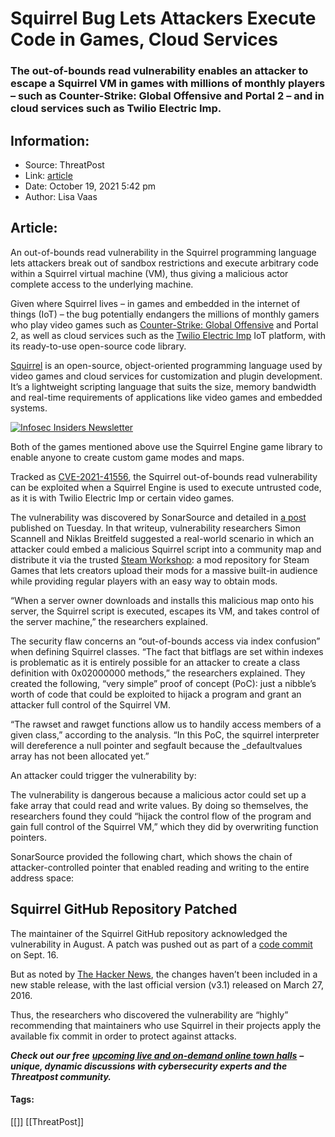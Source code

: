# Squirrel Bug Lets Attackers Execute Code in Games, Cloud Services
### The out-of-bounds read vulnerability enables an attacker to escape a Squirrel VM in games with millions of monthly players – such as Counter-Strike: Global Offensive and Portal 2 – and in cloud services such as Twilio Electric Imp.

## Information:
+ Source: ThreatPost
+ Link: [article](https://kasperskycontenthub.com/threatpost-global/?p=175586)
+ Date: October 19, 2021  5:42 pm
+ Author: Lisa Vaas


## Article:
An out-of-bounds read vulnerability in the Squirrel programming language lets attackers break out of sandbox restrictions and execute arbitrary code within a Squirrel virtual machine (VM), thus giving a malicious actor complete access to the underlying machine.


Given where Squirrel lives – in games and embedded in the internet of things (IoT) – the bug potentially endangers the millions of monthly gamers who play video games such as [Counter-Strike: Global Offensive](https://developer.valvesoftware.com/wiki/Squirrel) and Portal 2, as well as cloud services such as the [Twilio Electric Imp](https://developer.electricimp.com/libraries/webservices/twilio) IoT platform, with its ready-to-use open-source code library.


[Squirrel](http://squirrel-lang.org/) is an open-source, object-oriented programming language used by video games and cloud services for customization and plugin development. It’s a lightweight scripting language that suits the size, memory bandwidth and real-time requirements of applications like video games and embedded systems.


[![Infosec Insiders Newsletter](https://media.threatpost.com/wp-content/uploads/sites/103/2021/07/10165815/infosec_insiders_in_article_promo.png)](https://threatpost.com/infosec-insider-subscription-page/?utm_source=ART&utm_medium=ART&utm_campaign=InfosecInsiders_Newsletter_Promo/)


Both of the games mentioned above use the Squirrel Engine game library to enable anyone to create custom game modes and maps.


Tracked as [CVE-2021-41556](https://cve.mitre.org/cgi-bin/cvename.cgi?name=CVE-2021-41556), the Squirrel out-of-bounds read vulnerability can be exploited when a Squirrel Engine is used to execute untrusted code, as it is with Twilio Electric Imp or certain video games.


The vulnerability was discovered by SonarSource and detailed in [a post](https://blog.sonarsource.com/squirrel-vm-sandbox-escape) published on Tuesday. In that writeup, vulnerability researchers Simon Scannell and Niklas Breitfeld suggested a real-world scenario in which an attacker could embed a malicious Squirrel script into a community map and distribute it via the trusted [Steam Workshop](https://www.lifewire.com/everything-you-need-to-know-about-steam-workshop-4587072#:~:text=The%20Steam%20Workshop%20is%20a,it%20into%20the%20Steam%20Workshop.&text=You%20can%20also%20view%20a,directly%20from%20your%20Steam%20library.): a mod repository for Steam Games that lets creators upload their mods for a massive built-in audience while providing regular players with an easy way to obtain mods.


“When a server owner downloads and installs this malicious map onto his server, the Squirrel script is executed, escapes its VM, and takes control of the server machine,” the researchers explained.


The security flaw concerns an “out-of-bounds access via index confusion” when defining Squirrel classes. “The fact that bitflags are set within indexes is problematic as it is entirely possible for an attacker to create a class definition with 0x02000000 methods,” the researchers explained. They created the following, “very simple” proof of concept (PoC): just a nibble’s worth of code that could be exploited to hijack a program and grant an attacker full control of the Squirrel VM.


“The rawset and rawget functions allow us to handily access members of a given class,” according to the analysis. “In this PoC, the squirrel interpreter will dereference a null pointer and segfault because the \_defaultvalues array has not been allocated yet.”


An attacker could trigger the vulnerability by:


The vulnerability is dangerous because a malicious actor could set up a fake array that could read and write values. By doing so themselves, the researchers found they could “hijack the control flow of the program and gain full control of the Squirrel VM,” which they did by overwriting function pointers.


SonarSource provided the following chart, which shows the chain of attacker-controlled pointer that enabled reading and writing to the entire address space:


Squirrel GitHub Repository Patched
----------------------------------


The maintainer of the Squirrel GitHub repository acknowledged the vulnerability in August. A patch was pushed out as part of a [code commit](https://github.com/albertodemichelis/squirrel/commit/23a0620658714b996d20da3d4dd1a0dcf9b0bd98) on Sept. 16.


But as noted by [The Hacker News](https://thehackernews.com/2021/10/squirrel-engine-bug-could-let-attackers.html), the changes haven’t been included in a new stable release, with the last official version (v3.1) released on March 27, 2016.


Thus, the researchers who discovered the vulnerability are “highly” recommending that maintainers who use Squirrel in their projects apply the available fix commit in order to protect against attacks.


***Check out our free*** [***upcoming live and on-demand online town halls***](https://threatpost.com/category/webinars/) ***– unique, dynamic discussions with cybersecurity experts and the Threatpost community.***




#### Tags:
[[]] [[ThreatPost]]
